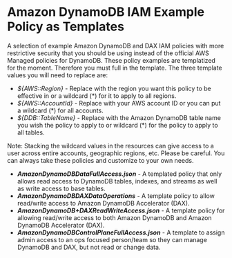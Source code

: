 # Amazon DynamoDB IAM Example Policy as Templates

A selection of example Amazon DynamoDB and DAX IAM policies with more restrictive security that you should be using instead of the official AWS Managed policies for DynamoDB. These policy examples are templatized for the moment. Therefore you must full in the template. The three template values you will need to replace are:

* *${AWS::Region}* - Replace with the region you want this policy to be effective in or a wildcard (*) for it to apply to all regions.
* *${AWS::AccountId}* - Replace with your AWS account ID or you can put a wildcard (*) for all accounts.
* *${DDB::TableName}* - Replace with the Amazon DynamoDB table name you wish the policy to apply to or wildcard (*) for the policy to apply to all tables.

Note: Stacking the wildcard values in the resources can give access to a user across entire accounts, geographic regions, etc. Please be careful. You can always take these policies and customize to your own needs.

* ***AmazonDynamoDBDataFullAccess.json*** - A templated policy that only allows read access to DynamoDB tables, indexes, and streams as well as write access to base tables.
* ***AmazonDynamoDBDAXDataOperations*** - A template policy to allow read/write access to Amazon DynamoDB Accelerator (DAX).
* ***AmazonDynamoDB+DAXReadWriteAccess.json*** - A template policy for allowing read/write access to both Amazon DynamoDB and Amazon DynamoDB Accelerator (DAX).
* ***AmazonDynamoDBControlPlaneFullAccess.json*** - A template to assign admin access to an ops focused person/team so they can manage DynamoDB and DAX, but not read or change data.
